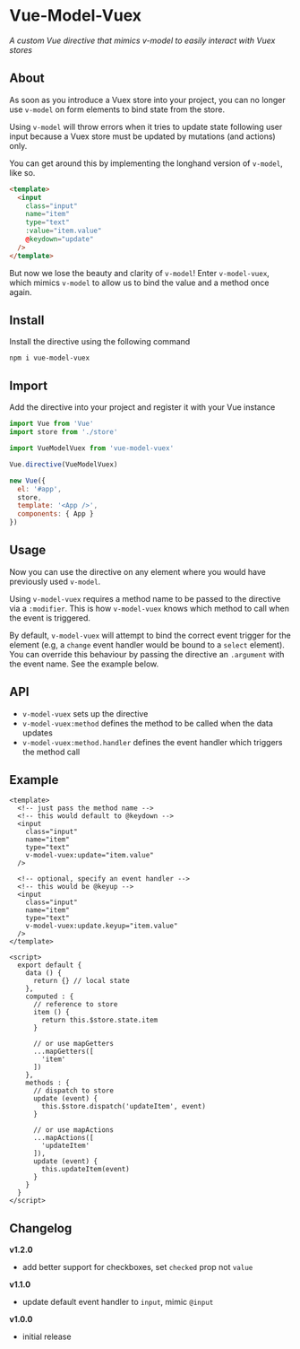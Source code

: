
# Vue-Model-Vuex

_A custom Vue directive that mimics v-model to easily interact with Vuex stores_


## About

As soon as you introduce a Vuex store into your project, you can no longer use `v-model` on form elements to bind state from the store.

Using `v-model` will throw errors when it tries to update state following user input because a Vuex store must be updated by mutations (and actions) only.

You can get around this by implementing the longhand version of `v-model`, like so.

```html
<template>
  <input 
    class="input" 
    name="item" 
    type="text" 
    :value="item.value"
    @keydown="update"
  />
</template>
```

But now we lose the beauty and clarity of `v-model`! Enter `v-model-vuex`, which mimics `v-model` to allow us to bind the value and a method once again.


## Install

Install the directive using the following command

```
npm i vue-model-vuex
```


## Import

Add the directive into your project and register it with your Vue instance


```js
import Vue from 'Vue'
import store from './store'

import VueModelVuex from 'vue-model-vuex'

Vue.directive(VueModelVuex)

new Vue({
  el: '#app',
  store,
  template: '<App />',
  components: { App }
})
```


## Usage

Now you can use the directive on any element where you would have previously used `v-model`.

Using `v-model-vuex` requires a method name to be passed to the directive via a `:modifier`. This is how `v-model-vuex` knows which method to call when the event is triggered.

By default, `v-model-vuex` will attempt to bind the correct event trigger for the element (e.g, a `change` event handler would be bound to a `select` element). You can override this behaviour by passing the directive an `.argument` with the event name. See the example below.


## API
- `v-model-vuex` sets up the directive 
- `v-model-vuex:method` defines the method to be called when the data updates
- `v-model-vuex:method.handler` defines the event handler which triggers the method call


## Example

```vue    
<template>
  <!-- just pass the method name -->
  <!-- this would default to @keydown -->
  <input 
    class="input" 
    name="item" 
    type="text" 
    v-model-vuex:update="item.value"
  />
  
  <!-- optional, specify an event handler -->
  <!-- this would be @keyup -->
  <input 
    class="input" 
    name="item" 
    type="text" 
    v-model-vuex:update.keyup="item.value"
  />
</template>

<script>
  export default {
    data () {
      return {} // local state
    },
    computed : {
      // reference to store
      item () {
        return this.$store.state.item
      }
      
      // or use mapGetters
      ...mapGetters([
        'item'
      ])
    },
    methods : {
      // dispatch to store
      update (event) {
        this.$store.dispatch('updateItem', event)
      }
      
      // or use mapActions
      ...mapActions([
        'updateItem'
      ]),
      update (event) {
        this.updateItem(event)
      }
    }
  }
</script>
``` 

## Changelog


**v1.2.0**
- add better support for checkboxes, set `checked` prop not `value`

**v1.1.0**
- update default event handler to `input`, mimic `@input`

**v1.0.0**
- initial release


